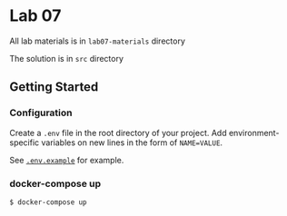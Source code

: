 # Lab 07

All lab materials is in `lab07-materials` directory

The solution is in `src` directory

## Getting Started

### Configuration

Create a `.env` file in the root directory of your project. Add
environment-specific variables on new lines in the form of `NAME=VALUE`.

See [`.env.example`](.env.example) for example.

### docker-compose up

```bash
$ docker-compose up
```

